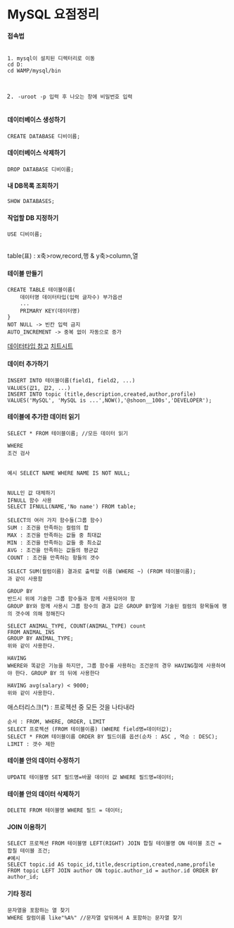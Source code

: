 <h1 id="mysql-요점정리">MySQL 요점정리</h1>
<h4 id="접속법">접속법</h4>
<pre><code>
1. mysql이 설치된 디렉터리로 이동
cd D:
cd WAMP/mysql/bin

2. -uroot -p 입력 후 나오는 창에 비밀번호 입력
</code></pre>
<h4 id="데이터베이스-생성하기">데이터베이스 생성하기</h4>
<pre><code>CREATE DATABASE 디비이름;
</code></pre>
<h4 id="데이터베이스-삭제하기">데이터베이스 삭제하기</h4>
<pre><code>DROP DATABASE 디비이름;
</code></pre>
<h4 id="내-db목록-조회하기">내 DB목록 조회하기</h4>
<pre><code>SHOW DATABASES;
</code></pre>
<h4 id="작업할-db-지정하기">작업할 DB 지정하기</h4>
<pre><code>USE 디비이름;
</code></pre>
<p><br>
table(표) : x축&gt;row,record,행 &amp; y축&gt;column,열</p>
<h4 id="테이블-만들기">테이블 만들기</h4>
<pre><code>CREATE TABLE 테이블이름(
	데이터명 데이터타입(입력 글자수) 부가옵션
	...
	PRIMARY KEY(데이터명)
}
NOT NULL -&gt; 빈칸 입력 금지
AUTO_INCREMENT -&gt; 중복 없이 자동으로 증가
</code></pre>
<p><a href="https://www.mysqltutorial.org/mysql-data-types.aspx">데이터타입 참고</a>   <a href="https://devhints.io/mysql">치트시트</a></p>
<h4 id="데이터-추가하기">데이터 추가하기</h4>
<pre><code>INSERT INTO 테이블이름(field1, field2, ...)
VALUES(값1, 값2, ...)
INSERT INTO topic (title,description,created,author,profile)
VALUES('MySQL', 'MySQL is ...',NOW(),'@shoon__100s','DEVELOPER');
</code></pre>
<h4 id="테이블에-추가한-데이터-읽기">테이블에 추가한 데이터 읽기</h4>
<pre><code>SELECT * FROM 테이블이름; //모든 데이터 읽기
</code></pre>
<pre><code>WHERE
조건 검사

예시
SELECT NAME WHERE NAME IS NOT NULL;
</code></pre>
<pre><code>NULL인 값 대체하기
IFNULL 함수 사용
SELECT IFNULL(NAME,'No name') FROM table;
</code></pre>
<pre><code>SELECT의 여러 가지 함수들(그룹 함수)
SUM : 조건을 만족하는 컬럼의 합
MAX : 조건을 만족하는 값들 중 최대값
MIN : 조건을 만족하는 값들 중 최소값
AVG : 조건을 만족하는 값들의 평균값
COUNT : 조건을 만족하는 항들의 갯수

SELECT SUM(컬럼이름) 결과로 출력할 이름 (WHERE ~) (FROM 테이블이름);
과 같이 사용함
</code></pre>
<pre><code>GROUP BY
반드시 위에 기술한 그룹 함수들과 함께 사용되어야 함
GROUP BY와 함께 사용시 그룹 함수의 결과 값은 GROUP BY절에 기술된 컬럼의 항목들에 행의 갯수에 의해 정해진다

SELECT ANIMAL_TYPE, COUNT(ANIMAL_TYPE) count
FROM ANIMAL_INS
GROUP BY ANIMAL_TYPE;
위와 같이 사용한다.
</code></pre>
<pre><code>HAVING
WHERE와 똑같은 기능을 하지만, 그룹 함수를 사용하는 조건문의 경우 HAVING절에 사용하여야 한다. GROUP BY 의 뒤에 사용한다

HAVING avg(salary) &lt; 9000;
위와 같이 사용한다.
</code></pre>
<p>애스터리스크(*) : 프로젝션 중 모든 것을 나타내라</p>
<pre><code>순서 : FROM, WHERE, ORDER, LIMIT
SELECT 프로젝션 (FROM 테이블이름) (WHERE field명=데이터값);
SELECT * FROM 테이블이름 ORDER BY 필드이름 옵션(순차 : ASC , 역순 : DESC);
LIMIT : 갯수 제한
</code></pre>
<h4 id="테이블-안의-데이터-수정하기">테이블 안의 데이터 수정하기</h4>
<pre><code>UPDATE 테이블명 SET 필드명=바꿀 데이터 값 WHERE 필드명=데이터;
</code></pre>
<h4 id="테이블-안의-데이터-삭제하기">테이블 안의 데이터 삭제하기</h4>
<pre><code>DELETE FROM 테이블명 WHERE 필드 = 데이터;
</code></pre>
<h4 id="join-이용하기">JOIN 이용하기</h4>
<pre><code>SELECT 프로젝션 FROM 테이블명 LEFT(RIGHT) JOIN 합칠 테이블명 ON 테이블 조건 = 합칠 테이블 조건;
#예시
SELECT topic.id AS topic_id,title,description,created,name,profile
FROM topic LEFT JOIN author ON topic.author_id = author.id ORDER BY author_id;
</code></pre>
<h4 id="기타-정리">기타 정리</h4>
<pre><code>문자열을 포함하는 열 찾기
WHERE 칼럼이름 like"%A%" //문자열 앞뒤에서 A 포함하는 문자열 찾기

</code></pre>

